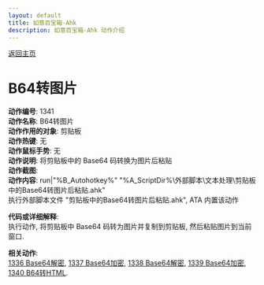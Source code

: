 ```yaml
---
layout: default
title: 如意百宝箱-Ahk
description: 如意百宝箱-Ahk 动作介绍
---
```


[返回主页](../index.md)

# [](#header-2) B64转图片

**动作编号**: 1341  
**动作名称**: B64转图片  
**动作作用的对象**: 剪贴板  
**动作热键**: 无  
**动作鼠标手势**: 无  
**动作说明**: 将剪贴板中的 Base64 码转换为图片后粘贴  
**动作截图**:  
**动作内容**: run|"%B_Autohotkey%" "%A_ScriptDir%\外部脚本\文本处理\剪贴板中的Base64转图片后粘贴.ahk"  
执行外部脚本文件 "剪贴板中的Base64转图片后粘贴.ahk", ATA 内置该动作  

**代码或详细解释**:  
执行动作, 将剪贴板中 Base64 码转为图片并复制到剪贴板, 然后粘贴图片到当前窗口.  

**相关动作**:  
[1336 Base64解密](1336.md), [1337 Base64加密](1337.md), [1338 Base64解密](1338.md), [1339 Base64加密](1339.md), [1340 B64转HTML](1340.md).  